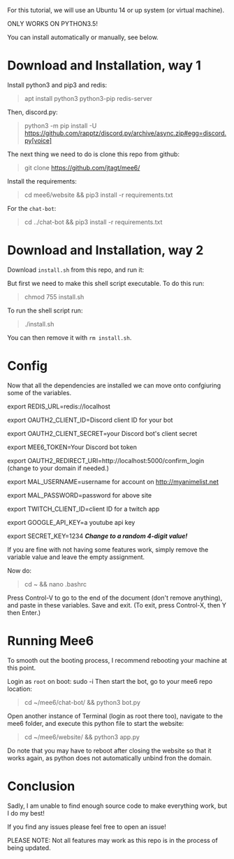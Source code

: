 
For this tutorial, we will use an Ubuntu 14 or up system (or virtual machine).

ONLY WORKS ON PYTHON3.5!

You can install automatically or manually, see below.
# Download and Installation, way 1

Install python3 and pip3 and redis:
>apt install python3 python3-pip redis-server

Then, discord.py:
>python3 -m pip install -U https://github.com/rapptz/discord.py/archive/async.zip#egg=discord.py[voice]


The next thing we need to do is clone this repo from github:
>git clone https://github.com/jtagt/mee6/

Install the requirements:
>cd mee6/website && pip3 install -r requirements.txt

For the `chat-bot`:

>cd ../chat-bot && pip3 install -r requirements.txt

# Download and Installation, way 2
Download `install.sh` from this repo, and run it:

But first we need to make this shell script executable. To do this run:
>chmod 755 install.sh

To run the shell script run:
>./install.sh

You can then remove it with `rm install.sh`.

# Config
Now that all the dependencies are installed we can move onto confgiuring some of the variables.

export REDIS_URL=redis://localhost

export OAUTH2_CLIENT_ID=Discord client ID for your bot

export OAUTH2_CLIENT_SECRET=your Discord bot's client secret

export MEE6_TOKEN=Your Discord bot token

export OAUTH2_REDIRECT_URI=http://localhost:5000/confirm_login (change to your domain if needed.)

export MAL_USERNAME=username for account on http://myanimelist.net

export MAL_PASSWORD=password for above site

export TWITCH_CLIENT_ID=client ID for a twitch app

export GOOGLE_API_KEY=a youtube api key

export SECRET_KEY=1234 ***Change to a random 4-digit value!***


If you are fine with not having some features work, simply remove the variable value and leave the empty assignment.

Now do:
>cd ~ && nano .bashrc

Press Control-V to go to the end of the document (don't remove anything), and paste in these variables. Save and exit.
(To exit, press Control-X, then Y then Enter.)


# Running Mee6

To smooth out the booting process, I recommend rebooting your machine at this point.

Login as `root` on boot:
sudo -i
Then start the bot, go to your mee6 repo location:
>cd ~/mee6/chat-bot/ && python3 bot.py

Open another instance of Terminal (login as root there too), navigate to the mee6 folder, and execute this python file to start the website:
>cd ~/mee6/website/ && python3 app.py

Do note that you may have to reboot after closing the website so that it works again, 
as python does not automatically unbind fron the domain.

# Conclusion

Sadly, I am unable to find enough source code to make everything work, but I do my best!

If you find any issues please feel free to open an issue!


PLEASE NOTE: Not all features may work as this repo is in the process of being updated.

